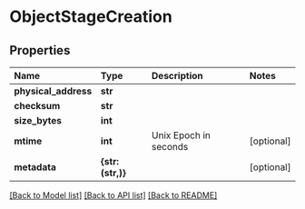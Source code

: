 # ObjectStageCreation

## Properties

| Name | Type | Description | Notes |
| :--- | :--- | :--- | :--- |
| **physical\_address** | **str** |  |  |
| **checksum** | **str** |  |  |
| **size\_bytes** | **int** |  |  |
| **mtime** | **int** | Unix Epoch in seconds | \[optional\] |
| **metadata** | **{str: \(str,\)}** |  | \[optional\] |

[\[Back to Model list\]](../#documentation-for-models) [\[Back to API list\]](../#documentation-for-api-endpoints) [\[Back to README\]](../)

